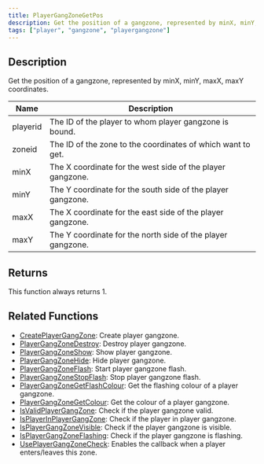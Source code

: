 ```yaml
---
title: PlayerGangZoneGetPos
description: Get the position of a gangzone, represented by minX, minY, maxX, maxY coordinates
tags: ["player", "gangzone", "playergangzone"]
---
```


## Description

Get the position of a gangzone, represented by minX, minY, maxX, maxY coordinates.

| Name        | Description                                                      |
| ----------- | ---------------------------------------------------------------- |
| playerid    | The ID of the player to whom player gangzone is bound.           |
| zoneid      | The ID of the zone to the coordinates of which want to get.      |
| minX        | The X coordinate for the west side of the player gangzone.       |
| minY        | The Y coordinate for the south side of the player gangzone.      |
| maxX        | The X coordinate for the east side of the player gangzone.       |
| maxY        | The Y coordinate for the north side of the player gangzone.      |

## Returns

This function always returns 1.

## Related Functions

- [CreatePlayerGangZone](CreatePlayerGangZone): Create player gangzone.
- [PlayerGangZoneDestroy](PlayerGangZoneDestroy): Destroy player gangzone.
- [PlayerGangZoneShow](PlayerGangZoneShow): Show player gangzone.
- [PlayerGangZoneHide](PlayerGangZoneHide): Hide player gangzone.
- [PlayerGangZoneFlash](PlayerGangZoneFlash): Start player gangzone flash.
- [PlayerGangZoneStopFlash](PlayerGangZoneStopFlash): Stop player gangzone flash.
- [PlayerGangZoneGetFlashColour](PlayerGangZoneGetFlashColour): Get the flashing colour of a player gangzone.
- [PlayerGangZoneGetColour](PlayerGangZoneGetColour): Get the colour of a player gangzone.
- [IsValidPlayerGangZone](IsValidPlayerGangZone): Check if the player gangzone valid.
- [IsPlayerInPlayerGangZone](IsPlayerInPlayerGangZone): Check if the player in player gangzone.
- [IsPlayerGangZoneVisible](IsPlayerGangZoneVisible): Check if the player gangzone is visible.
- [IsPlayerGangZoneFlashing](IsPlayerGangZoneFlashing): Check if the player gangzone is flashing.
- [UsePlayerGangZoneCheck](UsePlayerGangZoneCheck): Enables the callback when a player enters/leaves this zone.
